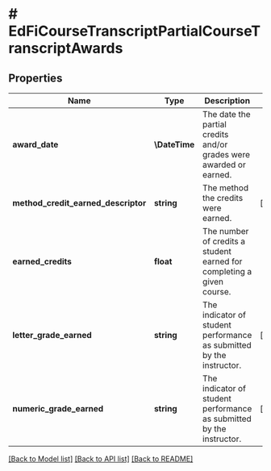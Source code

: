 # # EdFiCourseTranscriptPartialCourseTranscriptAwards

## Properties

Name | Type | Description | Notes
------------ | ------------- | ------------- | -------------
**award_date** | **\DateTime** | The date the partial credits and/or grades were awarded or earned. |
**method_credit_earned_descriptor** | **string** | The method the credits were earned. | [optional]
**earned_credits** | **float** | The number of credits a student earned for completing a given course. |
**letter_grade_earned** | **string** | The indicator of student performance as submitted by the instructor. | [optional]
**numeric_grade_earned** | **string** | The indicator of student performance as submitted by the instructor. | [optional]

[[Back to Model list]](../../README.md#models) [[Back to API list]](../../README.md#endpoints) [[Back to README]](../../README.md)
